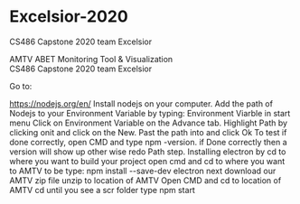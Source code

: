 # Excelsior-2020
CS486 Capstone 2020 team Excelsior

AMTV
ABET Monitoring Tool & Visualization\
CS486 Capstone 2020 team Excelsior

Go to:

https://nodejs.org/en/
Install
nodejs on your computer.
Add the path of Nodejs to your Environment Variable by typing: Environment Viarble in start menu
Click on Environment Variable on the Advance tab.
Highlight Path by clicking onit and click on the New.
Past the path into and click Ok
To test if done correctly, open CMD and type npm -version.
if Done correctly then a version will show up other wise redo Path step.
Installing electron by cd to where you want to build your project
open cmd and cd to where you want to AMTV to be
type: npm install --save-dev electron
next download our AMTV zip file
unzip to location of AMTV
Open CMD and cd to location of AMTV 
cd until you see a scr folder
type npm start
